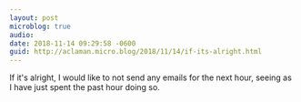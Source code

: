 ```yaml
---
layout: post
microblog: true
audio: 
date: 2018-11-14 09:29:58 -0600
guid: http://aclaman.micro.blog/2018/11/14/if-its-alright.html
---
```

If it's alright, I would like to not send any emails for the next hour, seeing as I have just spent the past hour doing so.
